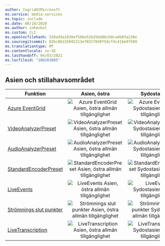 ```yaml
---
author: IngridAtMicrosoft
ms.service: media-services
ms.topic: include
ms.date: 08/18/2020
ms.author: inhenkel
ms.custom: CLI
ms.openlocfilehash: 526edda1838ef566e52b35bd8bcb9ca4b03a238e
ms.sourcegitcommit: 02bc06155692213ef031f049f5dcf4c418e9f509
ms.translationtype: MT
ms.contentlocale: sv-SE
ms.lasthandoff: 04/03/2021
ms.locfileid: "106283085"
---
```

<!--Feature availability in region-->
## <a name="asia-pacific"></a>Asien och stillahavsområdet

| Funktion| Asien, östra | Sydostasien |
| --- | :---: | :---: |
| [Azure EventGrid](../monitoring/reacting-to-media-services-events.md) | ![Azure EventGrid Asien, östra allmän tillgänglighet](../media/azure-clouds-regions/ga.svg) | ![Azure EventGrid Sydostasien allmän tillgänglighet](../media/azure-clouds-regions/ga.svg) |
| [VideoAnalyzerPreset](../analyze-video-audio-files-concept.md) | ![ VideoAnalyzerPreset Asien, östra allmän tillgänglighet](../media/azure-clouds-regions/ga.svg) | ![VideoAnalyzerPreset Sydostasien allmän tillgänglighet](../media/azure-clouds-regions/ga.svg) |
| [AudioAnalyzerPreset](../analyze-video-audio-files-concept.md) | ![AudioAnalyzerPreset Asien, östra allmän tillgänglighet](../media/azure-clouds-regions/ga.svg) | ![ AudioAnalyzerPreset Sydostasien allmän tillgänglighet](../media/azure-clouds-regions/ga.svg) |
| [StandardEncoderPreset](../encode-concept.md) | ![StandardEncoderPreset Asien, östra allmän tillgänglighet](../media/azure-clouds-regions/ga.svg) | ![ StandardEncoderPreset Sydostasien allmän tillgänglighet](../media/azure-clouds-regions/ga.svg) |
| [LiveEvents](../stream-live-streaming-concept.md) | ![LiveEvents Asien, östra allmän tillgänglighet](../media/azure-clouds-regions/ga.svg) | ![LiveEvents Sydostasien allmän tillgänglighet](../media/azure-clouds-regions/ga.svg) |
| [Strömnings slut punkter](../stream-streaming-endpoint-concept.md) | ![Strömnings slut punkter Asien, östra allmän tillgänglighet](../media/azure-clouds-regions/ga.svg) | ![Strömnings slut punkter Sydostasien allmän tillgänglighet](../media/azure-clouds-regions/ga.svg) |
| [LiveTranscription](../live-event-live-transcription-how-to.md) | ![LiveTranscription Asien, östra allmän tillgänglighet](../media/azure-clouds-regions/ga.svg) | ![LiveTranscription Sydostasien allmän tillgänglighet](../media/azure-clouds-regions/ga.svg) |

